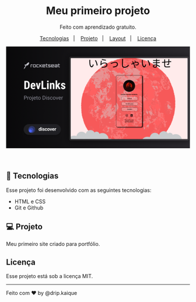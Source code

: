 <h1 align="center"> Meu primeiro projeto</h1>

<p align="center">
Feito com aprendizado gratuito.
</p>

<p align="center">
  <a href="#-tecnologias">Tecnologias</a>&nbsp;&nbsp;&nbsp;|&nbsp;&nbsp;&nbsp;
  <a href="#-projeto">Projeto</a>&nbsp;&nbsp;&nbsp;|&nbsp;&nbsp;&nbsp;
  <a href="#-layout">Layout</a>&nbsp;&nbsp;&nbsp;|&nbsp;&nbsp;&nbsp;
  <a href="#memo-licença">Licença</a>
</p>

<p align="center">
  <img alt="License" src="./finalizado 1.png">
</p>

<br>



## 🚀 Tecnologias

Esse projeto foi desenvolvido com as seguintes tecnologias:

- HTML e CSS
- Git e Github

## 💻 Projeto

Meu primeiro site criado para portfólio.


##  Licença

Esse projeto está sob a licença MIT.

---

Feito com ♥ by @drip.kaique

